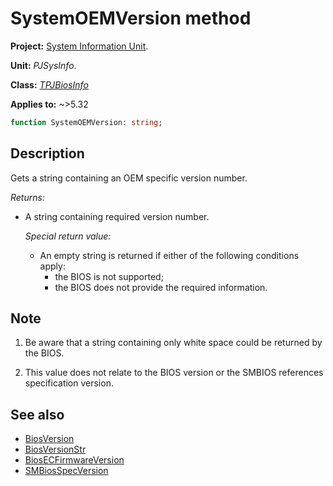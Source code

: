 # SystemOEMVersion method

**Project:** [System Information Unit](../API.md).

**Unit:** _PJSysInfo_.

**Class:** _[TPJBiosInfo](./TPJBiosInfo.md)_

**Applies to:** ~>5.32

```pascal
function SystemOEMVersion: string;
```

## Description

Gets a string containing an OEM specific version number.

_Returns:_

* A string containing required version number.

    _Special return value:_

    * An empty string is returned if either of the following conditions apply:
        * the BIOS is not supported;
        * the BIOS does not provide the required information.

## Note

1. Be aware that a string containing only white space could be returned by the BIOS.

2. This value does not relate to the BIOS version or the SMBIOS references specification version.

## See also

* [BiosVersion](./TPJBiosInfo-BiosVersion.md)
* [BiosVersionStr](./TPJBiosInfo-BiosVersionStr.md)
* [BiosECFirmwareVersion](./TPJBiosInfo-BiosECFirmwareVersion.md)
* [SMBiosSpecVersion](./TPJBiosInfo-SMBiosSpecVersion.md)